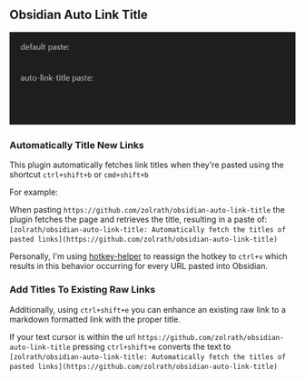 ## Obsidian Auto Link Title
![Auto linking example](auto-link-title.gif)

### Automatically Title New Links
This plugin automatically fetches link titles when they're pasted using the shortcut `ctrl+shift+b` or `cmd+shift+b`

For example:

When pasting `https://github.com/zolrath/obsidian-auto-link-title` the plugin fetches the page and retrieves the title, resulting in a paste of: `[zolrath/obsidian-auto-link-title: Automatically fetch the titles of pasted links](https://github.com/zolrath/obsidian-auto-link-title)`

Personally, I'm using [hotkey-helper](https://github.com/pjeby/hotkey-helper) to reassign the hotkey to `ctrl+v` which results in this behavior occurring for every URL pasted into Obsidian.

### Add Titles To Existing Raw Links
Additionally, using `ctrl+shift+e` you can enhance an existing raw link to a markdown formatted link with the proper title.

If your text cursor is within the url `https://github.com/zolrath/obsidian-auto-link-title` pressing `ctrl+shift+e` converts the text to `[zolrath/obsidian-auto-link-title: Automatically fetch the titles of pasted links](https://github.com/zolrath/obsidian-auto-link-title)`